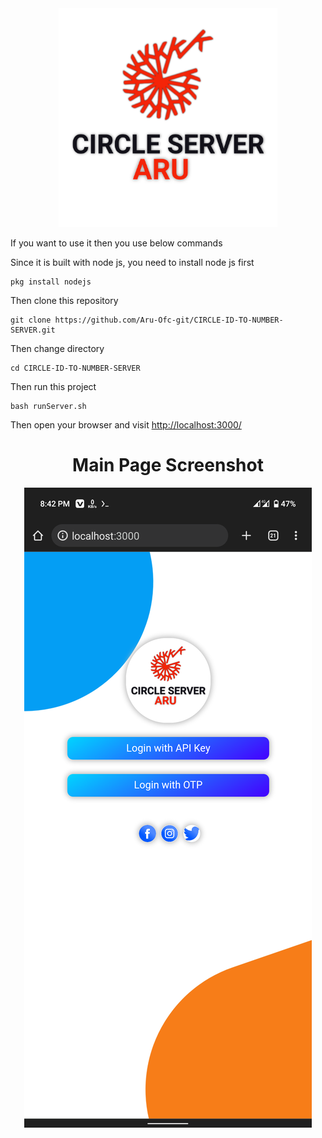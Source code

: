 <div align="center">
<img height="350px" src="/source/public/main/image/logo.jpg" alt="Logo">
</div>

<div>
<p> If you want to use it then you use below commands </p>

<p> Since it is built with node js, you need to install node js first </p>

```shell
pkg install nodejs
```

<p> Then clone this repository </p>

```shell
git clone https://github.com/Aru-Ofc-git/CIRCLE-ID-TO-NUMBER-SERVER.git
```
<p> Then change directory </p>

```
cd CIRCLE-ID-TO-NUMBER-SERVER
```

<p> Then run this project </p>

```
bash runServer.sh
```

<p> Then open your browser and visit <a href="http://localhost:3000/"> http://localhost:3000/</a></p>
</div>

<div align="center">
<h1> Main Page Screenshot </h1>
<img src="ss/main_page.png" alt="Main Page">
</div>
